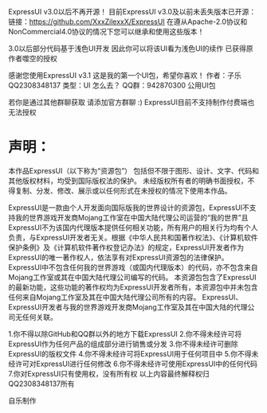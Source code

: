 ExpressUI v3.0以后不再开源！
目前ExpressUI v3.0及以前未丢失版本已开源：
链接：https://github.com/XxxZilexxX/ExpressUI
在遵从Apache-2.0协议和NonCommercial4.0协议的情况下您可以继承和使用这些版本！

3.0以后部分代码基于浅色UI开发
因此你可以将该UI看为浅色UI的续作
已获得原作者噬空的授权

感谢您使用ExpressUI v3.1
这是我的第一个UI包，希望你喜欢！
作者：子乐QQ2308348137
类型：UI
怎么去？
QQ群：942870300
公用UI包

若你是通过其他群聊获取 请添加官方群聊 :)
ExpressUI目前不支持制作付费端也无法授权

# **声明**：

本作品ExpressUI（以下称为“资源包”）
包括但不限于图形、设计、文字、代码和其他版权材料，均受到国际版权法的保护。 未经版权所有者的明确书面授权，不得复制、分发、修改、展示或以任何形式在未授权的情况下使用本作品。

ExpressUI是一款由个人开发面向国际版我的世界设计的资源包，ExpressUI不支持我的世界游戏开发商Mojang工作室在中国大陆代理公司运营的“我的世界”且ExpressUI不为该国内代理版本提供任何相关功能，所有用户的相关行为均有个人负责，与ExpressUI开发者无关。根据《中华人民共和国著作权法》、《计算机软件保护条例》及《计算机软件著作权登记办法》的规定，ExpressUI开发者作为ExpressUI的唯一著作权人，依法享有对ExpressUI资源包的法律保护。ExpressUI中不包含任何我的世界游戏（或国内代理版本）的代码，亦不包含来自Mojang工作室或其在中国大陆代理公司编写的代码。
本资源包包含了ExpressUI的最新功能，这些功能的著作权均为ExpressUI开发者所有，本资源包中并未包含任何来自Mojang工作室及其在中国大陆代理公司所有的内容。
ExpressUI、ExpressUI开发者与我的世界游戏开发商Mojang工作室及其在中国大陆的代理公司无任何关联。


1.你不得以除GitHub和QQ群以外的地方下载ExpressUI
2.你不得未经许可将ExpressUI作为任何产品的组成部分进行销售或分发
3.你不得未经许可删除ExpressUI的版权文件
4.你不得未经许可将ExpressUI用于任何项目中
5.你不得未经许可对ExpressUI进行任何修改
6.你不得未经许可使用ExpressUI中的任何代码
7.你对ExpressUI只有使用权，没有所有权
以上内容最终解释权归QQ2308348137所有

自乐制作
